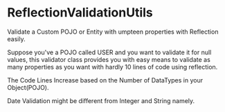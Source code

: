 # ReflectionValidationUtils
Validate a Custom POJO or Entity with umpteen properties with Reflection easily.

Suppose you've a POJO called USER and you want to validate it for null values, 
this validator class provides you with easy means to validate as many properties as you want with 
hardly 10 lines of code using reflection.

The Code Lines Increase based on the Number of DataTypes in your Object(POJO).

Date Validation might be different from Integer and String namely.



